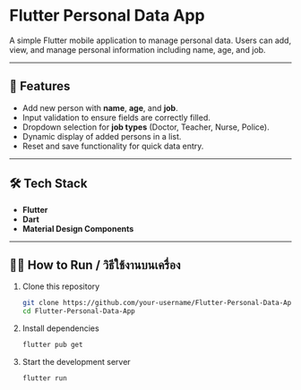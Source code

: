 # Flutter Personal Data App

A simple Flutter mobile application to manage personal data. 
Users can add, view, and manage personal information including name, age, and job.

---

## 📌 Features
- Add new person with **name**, **age**, and **job**.
- Input validation to ensure fields are correctly filled.
- Dropdown selection for **job types** (Doctor, Teacher, Nurse, Police).
- Dynamic display of added persons in a list.
- Reset and save functionality for quick data entry.

---

## 🛠️ Tech Stack
- **Flutter**
- **Dart**
- **Material Design Components**

---

## 🧑‍💻 How to Run / วิธีใช้งานบนเครื่อง

1. Clone this repository  
   ```bash
   git clone https://github.com/your-username/Flutter-Personal-Data-App.git
   cd Flutter-Personal-Data-App

2. Install dependencies
    ```bash
    flutter pub get

3. Start the development server
    ```bash
    flutter run
